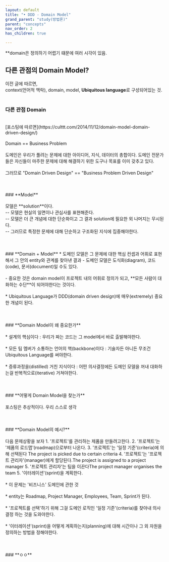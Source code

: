 ```yaml
---
layout: default
title: "• DDD - Domain Model"
grand_parent: "study(방법론)"
parent: "concepts"
nav_order: 2
has_children: true

---
```


**domain은 정의하기 어렵기 떄문에 여러 시각이 있음.
<br>

## 다른 관점의 Domain Model?

이전 글에 따르면,
<br>context(언어적 맥락), domain, model, **Ubiquitous language**로 구성되어있는 것.
<br><br>
### **다른 관점 Domain**
<br>
[포스팅에 따르면](https://culttt.com/2014/11/12/domain-model-domain-driven-design/)
<br><br>Domain == Business Problem
<br><br>도메인은 우리가 풀려는 문제에 대한 아이디어, 지식, 데이터의 총합이다. 도메인 전문가들은 자신들이 마주한 문제에 대해 해결하기 위한 도구나 목표를 이미 갖추고 있다.
<br><br>그러므로 "Domain Driven Design" == "Business Problem Driven Design"
<br><br><br><br>
### **Model**
<br><br>모델은 **solution**이다.
<br>-- 모델은 현실의 일면이나 관심사를 표현해준다.
<br>-- 모델은 더 큰 개념에 대한 단순화이고 그 결과 solution에 필요한 외 나머지는 무시된다.
<br>-- 그러므로 특정한 문제에 대해 단순하고 구조화된 지식에 집중해야한다.
<br><br><br><br>
### **Domain + Model**
* 도메인 모델은 그 문제에 대한 핵심 컨셉과 어휘로 표현해서 그 안의 entity와 관계를 찾아낸 결과
- 도메인 모델은 도식화(diagram), 코드(code), 문서(document)일 수도 있다.
<br><br> - 중요한 것은 domain model이 프로젝트 내의 어휘로 정의가 되고, **모든 사람이 대화하는 수단**이 되어야한다는 것이다.
<br><br>* Ubiquitous Language가 DDD(domain driven design)에 매우(extremely) 중요한 개념이 된다.
<br><br><br><br>
### **Domain Model이 왜 중요한가**
<br><br>* 설계의 핵심이다 : 우리가 짜는 코드는 그 model에서 바로 출발해야한다.
<br><br>* 모든 팀 멤버가 소통하는 언어의 핵(backbone)이다 : 기술자든 아니든 무조건 Ubiquitous Language를 써야한다.
<br><br>* 증류과정을(distilled) 거친 지식이다 : 어떤 의사결정에든 도메인 모델을 꺼내 대화하는걸 반복적으로(iterative) 거쳐야한다.
<br><br><br><br>
### **어떻게 Domain Model을 찾는가**
<br><br>포스팅은 추상적이다. 우리 스스로 생각
<br><br><br><br>
### **Domain Model의 예시?**
<br><br>다음 문제상황을 보자
1. '프로젝트'를 관리하는 제품을 만들려고한다.
2. '프로젝트'는 '제품의 로드맵'(roadmap)으로부터 나온다.
3. '프로젝트'는 '일정 기준'(criteria)에 의해 선택된다 The project is picked due to certain criteria
4. '프로젝트'는 '프로젝트 관리자'(manager)에게 할당된다.The project is assigned to a project manager
5. '프로젝트 관리자'는 팀을 이끈다The project manager organises the team
5. '이터레이션'(sprint)을 계획한다.
<br><br> * 이 문제는 '비즈니스' 도메인에 관한 것
<br><br> * entity는 Roadmap, Project Manager, Employees, Team, Sprint가 된다.
<br><br> * '프로젝트를 선택'하기 위해 그걸 도메인 로직인 '일정 기준'(criteria)를 찾아내 의사결정 하는 것을 도와야한다.
<br><br> * '이터레이션'(sprint)을 어떻게 계획하는지(planning)에 대해 시간이나 그 외 자원을 정의하는 방법을 정해야한다.
<br><br><br><br>
### **ㅇㅇ**